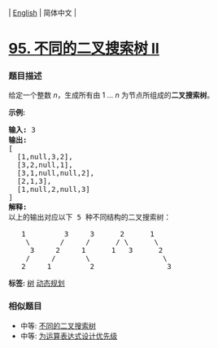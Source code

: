 | [English](README_EN.md) | 简体中文 |

# [95. 不同的二叉搜索树 II](https://leetcode-cn.com/problems/unique-binary-search-trees-ii)
 ### 题目描述
<p>给定一个整数 <em>n</em>，生成所有由 1 ...&nbsp;<em>n</em> 为节点所组成的<strong>二叉搜索树</strong>。</p>

<p><strong>示例:</strong></p>

<pre><strong>输入:</strong> 3
<strong>输出:</strong>
[
&nbsp; [1,null,3,2],
&nbsp; [3,2,null,1],
&nbsp; [3,1,null,null,2],
&nbsp; [2,1,3],
&nbsp; [1,null,2,null,3]
]
<strong>解释:</strong>
以上的输出对应以下 5 种不同结构的二叉搜索树：

   1         3     3      2      1
    \       /     /      / \      \
     3     2     1      1   3      2
    /     /       \                 \
   2     1         2                 3
</pre>

**标签:**  [树](https://leetcode-cn.com/tag/tree) [动态规划](https://leetcode-cn.com/tag/dynamic-programming) 
 ### 相似题目
- 中等:	[不同的二叉搜索树](https://leetcode-cn.com/problems/unique-binary-search-trees) 
- 中等:	[为运算表达式设计优先级](https://leetcode-cn.com/problems/different-ways-to-add-parentheses) 
